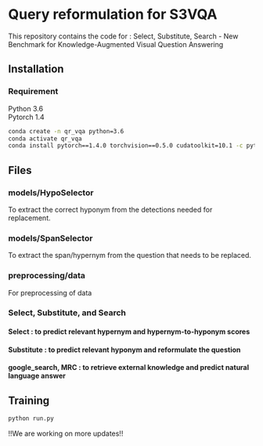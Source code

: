 # Query reformulation for S3VQA
This repository contains the code for : Select, Substitute, Search - New Benchmark for Knowledge-Augmented Visual Question Answering

## Installation 

### Requirement 
Python 3.6  
Pytorch 1.4  

```bash
conda create -n qr_vqa python=3.6
conda activate qr_vqa 
conda install pytorch==1.4.0 torchvision==0.5.0 cudatoolkit=10.1 -c pytorch
```

## Files

### models/HypoSelector
To extract the correct hyponym from the detections needed for replacement.

### models/SpanSelector
To extract the span/hypernym from the question that needs to be replaced.

### preprocessing/data
For preprocessing of data

### Select, Substitute, and Search 

#### Select : to predict relevant hypernym and hypernym-to-hyponym scores
#### Substitute : to predict relevant hyponym and reformulate the question
#### google_search, MRC : to retrieve external knowledge and predict natural language answer

## Training 
```bash
python run.py
```



!!We are working on more updates!!
